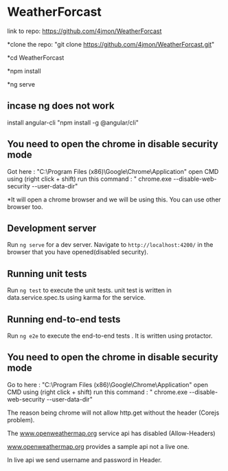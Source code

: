 # WeatherForcast
link to repo: https://github.com/4jmon/WeatherForcast


*clone the repo:  "git clone https://github.com/4jmon/WeatherForcast.git"

*cd WeatherForcast

*npm install

*ng serve

## incase ng does not work
install angular-cli 
"npm  install  -g @angular/cli"

## You need to open the chrome in disable security mode
Got  here :  "C:\Program Files (x86)\Google\Chrome\Application" open CMD using (right click + shift)
run this command : 
" chrome.exe  --disable-web-security --user-data-dir"

*It will open a chrome browser and we will be using this. You can use other browser too.

## Development server

Run `ng serve` for a dev server. Navigate to `http://localhost:4200/` in the browser that you have opened(disabled security). 


## Running unit tests

Run `ng test` to execute the unit tests. 
unit test is written in data.service.spec.ts using karma for the service. 

## Running end-to-end tests

Run `ng e2e` to execute the end-to-end tests . It is written using protactor.

## You need to open the chrome in disable security mode
Go to here :  "C:\Program Files (x86)\Google\Chrome\Application" open CMD using (right click + shift)
run this command : 
" chrome.exe  --disable-web-security  --user-data-dir"

The reason being chrome will not allow http.get without the header (Corejs problem).

The www.openweathermap.org service api has disabled (Allow-Headers)

www.openweathermap.org provides a sample api not a live one.

In live api we send username and password in Header.
